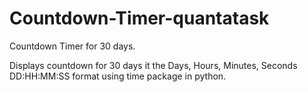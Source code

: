 # Countdown-Timer-quantatask
Countdown Timer for 30 days. 


Displays countdown for 30 days it the Days, Hours, Minutes, Seconds DD:HH:MM:SS  format using time package in python. 

